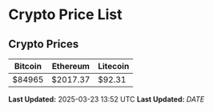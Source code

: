 # Crypto Price List

## Crypto Prices
| Bitcoin | Ethereum | Litecoin |
| ------- | -------- | -------- |
| $84965 | $2017.37 | $92.31 |
**Last Updated:** 2025-03-23 13:52 UTC
**Last Updated:** $DATE$
